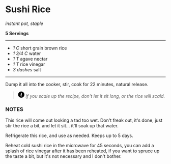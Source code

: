 # Sushi Rice

*instant pot, staple*

**5 Servings**

---

- *1 C* short grain brown rice
- *1 3/4 C* water
- *1 T* agave nectar
- *1 T* rice vinegar
- *3 dashes* salt

---

Dump it all into the cooker, stir, cook for 22 minutes, natural release.


> ![info](./images/info-icon.png) *If you scale up the recipe, don't let it sit long, or the rice will scald.*

### NOTES

This rice will come out looking a tad too wet. Don't freak out, it's done, just stir the rice a bit, and let it sit... it'll soak up that water.

Refrigerate this rice, and use as needed. Keeps up to 5 days. 

Reheat cold sushi rice in the microwave for 45 seconds, you can add a splash of rice vinegar after it has been reheated, if you want to spruce up the taste a bit, but it's not necessary and I don't bother.
